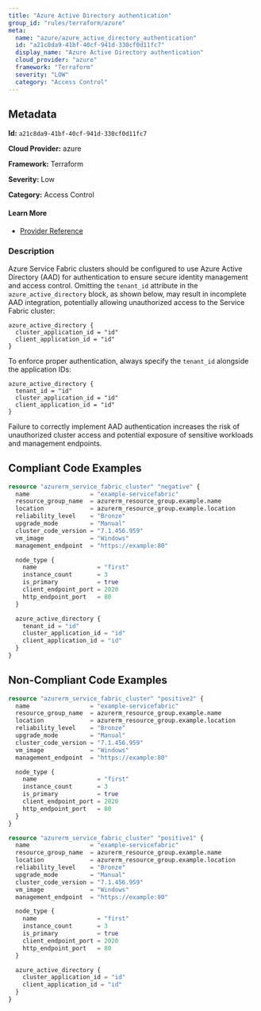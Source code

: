 ```yaml
---
title: "Azure Active Directory authentication"
group_id: "rules/terraform/azure"
meta:
  name: "azure/azure_active_directory_authentication"
  id: "a21c8da9-41bf-40cf-941d-330cf0d11fc7"
  display_name: "Azure Active Directory authentication"
  cloud_provider: "azure"
  framework: "Terraform"
  severity: "LOW"
  category: "Access Control"
---
```

## Metadata

**Id:** `a21c8da9-41bf-40cf-941d-330cf0d11fc7`

**Cloud Provider:** azure

**Framework:** Terraform

**Severity:** Low

**Category:** Access Control

#### Learn More

 - [Provider Reference](https://registry.terraform.io/providers/hashicorp/azurerm/latest/docs/resources/service_fabric_cluster#tenant_id)

### Description

 Azure Service Fabric clusters should be configured to use Azure Active Directory (AAD) for authentication to ensure secure identity management and access control. Omitting the `tenant_id` attribute in the `azure_active_directory` block, as shown below, may result in incomplete AAD integration, potentially allowing unauthorized access to the Service Fabric cluster:

```
azure_active_directory {
  cluster_application_id = "id"
  client_application_id = "id"
}
```

To enforce proper authentication, always specify the `tenant_id` alongside the application IDs:

```
azure_active_directory {
  tenant_id = "id"
  cluster_application_id = "id"
  client_application_id = "id"
}
```

Failure to correctly implement AAD authentication increases the risk of unauthorized cluster access and potential exposure of sensitive workloads and management endpoints.


## Compliant Code Examples
```terraform
resource "azurerm_service_fabric_cluster" "negative" {
  name                 = "example-servicefabric"
  resource_group_name  = azurerm_resource_group.example.name
  location             = azurerm_resource_group.example.location
  reliability_level    = "Bronze"
  upgrade_mode         = "Manual"
  cluster_code_version = "7.1.456.959"
  vm_image             = "Windows"
  management_endpoint  = "https://example:80"

  node_type {
    name                 = "first"
    instance_count       = 3
    is_primary           = true
    client_endpoint_port = 2020
    http_endpoint_port   = 80
  }

  azure_active_directory {
    tenant_id = "id"
    cluster_application_id = "id"
    client_application_id = "id"
  }
}

```
## Non-Compliant Code Examples
```terraform
resource "azurerm_service_fabric_cluster" "positive2" {
  name                 = "example-servicefabric"
  resource_group_name  = azurerm_resource_group.example.name
  location             = azurerm_resource_group.example.location
  reliability_level    = "Bronze"
  upgrade_mode         = "Manual"
  cluster_code_version = "7.1.456.959"
  vm_image             = "Windows"
  management_endpoint  = "https://example:80"

  node_type {
    name                 = "first"
    instance_count       = 3
    is_primary           = true
    client_endpoint_port = 2020
    http_endpoint_port   = 80
  }
}

```

```terraform
resource "azurerm_service_fabric_cluster" "positive1" {
  name                 = "example-servicefabric"
  resource_group_name  = azurerm_resource_group.example.name
  location             = azurerm_resource_group.example.location
  reliability_level    = "Bronze"
  upgrade_mode         = "Manual"
  cluster_code_version = "7.1.456.959"
  vm_image             = "Windows"
  management_endpoint  = "https://example:80"

  node_type {
    name                 = "first"
    instance_count       = 3
    is_primary           = true
    client_endpoint_port = 2020
    http_endpoint_port   = 80
  }

  azure_active_directory {
    cluster_application_id = "id"
    client_application_id = "id"
  }
}

```